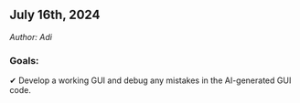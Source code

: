 ## July 16th, 2024
<em>Author: Adi</em>

### Goals:
✔ Develop a working GUI and debug any mistakes in the AI-generated GUI code.
